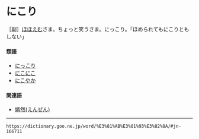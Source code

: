 # にこり

［副］[ほほえむ](%E3%81%BB%E3%81%BB%E3%81%88%E3%82%80%EF%BC%88%E5%BE%AE%E7%AC%91%E3%82%80%EF%BC%8F%E9%A0%B0%E7%AC%91%E3%82%80%EF%BC%89.md)さま。ちょっと笑うさま。にっこり。「ほめられてもにこりともしない」

#### 類語

-   [にっこり](https://dictionary.goo.ne.jp/word/%E3%81%AB%E3%81%A3%E3%81%93%E3%82%8A/#jn-167436)
-   [にこにこ](https://dictionary.goo.ne.jp/word/%E3%81%AB%E3%81%93%E3%81%AB%E3%81%93/#jn-166692)
-   [にこやか](https://dictionary.goo.ne.jp/word/%E5%92%8C%E3%82%84%E3%81%8B_%28%E3%81%AB%E3%81%93%E3%82%84%E3%81%8B%29/#jn-166701)

#### 関連語

-   [嫣然(えんぜん)](https://dictionary.goo.ne.jp/word/%E5%AB%A3%E7%84%B6/#jn-26551)

---
`https://dictionary.goo.ne.jp/word/%E3%81%AB%E3%81%93%E3%82%8A/#jn-166711`
